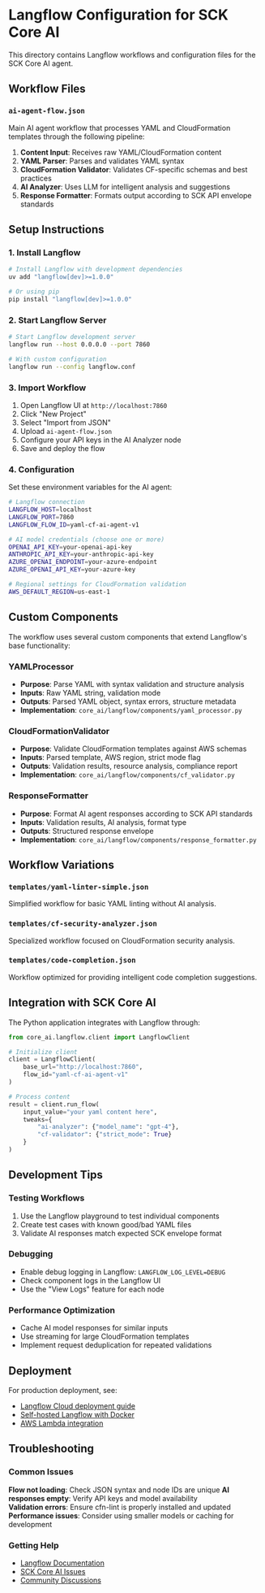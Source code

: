 # Langflow Configuration for SCK Core AI

This directory contains Langflow workflows and configuration files for the SCK Core AI agent.

## Workflow Files

### `ai-agent-flow.json`
Main AI agent workflow that processes YAML and CloudFormation templates through the following pipeline:

1. **Content Input**: Receives raw YAML/CloudFormation content
2. **YAML Parser**: Parses and validates YAML syntax
3. **CloudFormation Validator**: Validates CF-specific schemas and best practices  
4. **AI Analyzer**: Uses LLM for intelligent analysis and suggestions
5. **Response Formatter**: Formats output according to SCK API envelope standards

## Setup Instructions

### 1. Install Langflow

```bash
# Install Langflow with development dependencies
uv add "langflow[dev]>=1.0.0"

# Or using pip
pip install "langflow[dev]>=1.0.0"
```

### 2. Start Langflow Server

```bash
# Start Langflow development server
langflow run --host 0.0.0.0 --port 7860

# With custom configuration
langflow run --config langflow.conf
```

### 3. Import Workflow

1. Open Langflow UI at `http://localhost:7860`
2. Click "New Project" 
3. Select "Import from JSON"
4. Upload `ai-agent-flow.json`
5. Configure your API keys in the AI Analyzer node
6. Save and deploy the flow

### 4. Configuration

Set these environment variables for the AI agent:

```bash
# Langflow connection
LANGFLOW_HOST=localhost
LANGFLOW_PORT=7860
LANGFLOW_FLOW_ID=yaml-cf-ai-agent-v1

# AI model credentials (choose one or more)
OPENAI_API_KEY=your-openai-api-key
ANTHROPIC_API_KEY=your-anthropic-api-key
AZURE_OPENAI_ENDPOINT=your-azure-endpoint
AZURE_OPENAI_API_KEY=your-azure-key

# Regional settings for CloudFormation validation
AWS_DEFAULT_REGION=us-east-1
```

## Custom Components

The workflow uses several custom components that extend Langflow's base functionality:

### YAMLProcessor
- **Purpose**: Parse YAML with syntax validation and structure analysis
- **Inputs**: Raw YAML string, validation mode
- **Outputs**: Parsed YAML object, syntax errors, structure metadata
- **Implementation**: `core_ai/langflow/components/yaml_processor.py`

### CloudFormationValidator  
- **Purpose**: Validate CloudFormation templates against AWS schemas
- **Inputs**: Parsed template, AWS region, strict mode flag
- **Outputs**: Validation results, resource analysis, compliance report
- **Implementation**: `core_ai/langflow/components/cf_validator.py`

### ResponseFormatter
- **Purpose**: Format AI agent responses according to SCK API standards
- **Inputs**: Validation results, AI analysis, format type
- **Outputs**: Structured response envelope
- **Implementation**: `core_ai/langflow/components/response_formatter.py`

## Workflow Variations

### `templates/yaml-linter-simple.json`
Simplified workflow for basic YAML linting without AI analysis.

### `templates/cf-security-analyzer.json`  
Specialized workflow focused on CloudFormation security analysis.

### `templates/code-completion.json`
Workflow optimized for providing intelligent code completion suggestions.

## Integration with SCK Core AI

The Python application integrates with Langflow through:

```python
from core_ai.langflow.client import LangflowClient

# Initialize client
client = LangflowClient(
    base_url="http://localhost:7860",
    flow_id="yaml-cf-ai-agent-v1"
)

# Process content
result = client.run_flow(
    input_value="your yaml content here",
    tweaks={
        "ai-analyzer": {"model_name": "gpt-4"},
        "cf-validator": {"strict_mode": True}
    }
)
```

## Development Tips

### Testing Workflows
1. Use the Langflow playground to test individual components
2. Create test cases with known good/bad YAML files
3. Validate AI responses match expected SCK envelope format

### Debugging
- Enable debug logging in Langflow: `LANGFLOW_LOG_LEVEL=DEBUG`
- Check component logs in the Langflow UI
- Use the "View Logs" feature for each node

### Performance Optimization
- Cache AI model responses for similar inputs
- Use streaming for large CloudFormation templates
- Implement request deduplication for repeated validations

## Deployment

For production deployment, see:
- [Langflow Cloud deployment guide](https://docs.langflow.org/deployment)
- [Self-hosted Langflow with Docker](../docs/langflow-deployment.md)
- [AWS Lambda integration](../docs/lambda-integration.md)

## Troubleshooting

### Common Issues

**Flow not loading**: Check JSON syntax and node IDs are unique
**AI responses empty**: Verify API keys and model availability  
**Validation errors**: Ensure cfn-lint is properly installed and updated
**Performance issues**: Consider using smaller models or caching for development

### Getting Help

- [Langflow Documentation](https://docs.langflow.org/)
- [SCK Core AI Issues](https://github.com/eitssg/simple-cloud-kit/issues)
- [Community Discussions](https://github.com/eitssg/simple-cloud-kit/discussions)